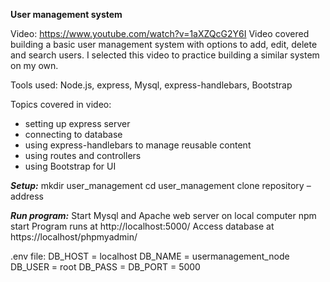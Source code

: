 **User management system**

Video: https://www.youtube.com/watch?v=1aXZQcG2Y6I
Video covered building a basic user management system with options to add, edit, delete and search users. I selected this video to practice building a similar system on my own.

Tools used: Node.js, express, Mysql, express-handlebars, Bootstrap

Topics covered in video:
- setting up express server
- connecting to database
- using express-handlebars to manage reusable content
- using routes and controllers
- using Bootstrap for UI

***Setup:***
mkdir user_management
cd user_management
clone repository – address

***Run program:***
Start Mysql and Apache web server on local computer
npm start
Program runs at http://localhost:5000/
Access database at https://localhost/phpmyadmin/

.env file:
DB_HOST = localhost
DB_NAME = usermanagement_node
DB_USER = root
DB_PASS =
DB_PORT = 5000